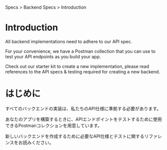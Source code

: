 Specs > Backend Specs > Introduction

# Introduction
All backend implementations need to adhere to our API spec.

For your convenience, we have a Postman collection that you can use to test your API endpoints as you build your app.

Check out our starter kit to create a new implementation, please read references to the API specs & testing required for creating a new backend.

# はじめに
すべてのバックエンドの実装は、私たちのAPI仕様に準拠する必要があります。

あなたのアプリを構築するときに、APIエンドポイントをテストするために使用できるPostmanコレクションを用意しています。

新しいバックエンドを作成するために必要なAPI仕様とテストに関するリファレンスをお読みください。
